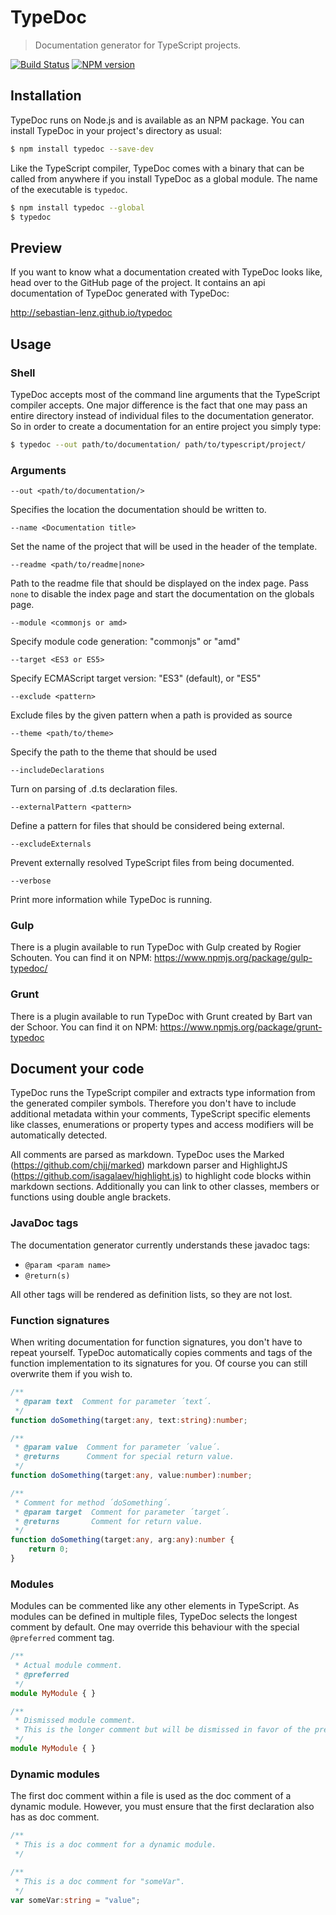 # TypeDoc

> Documentation generator for TypeScript projects.

[![Build Status](https://travis-ci.org/sebastian-lenz/typedoc.svg?branch=master)](https://travis-ci.org/sebastian-lenz/typedoc) [![NPM version](https://badge.fury.io/js/typedoc.svg)](http://badge.fury.io/js/typedoc)


## Installation

TypeDoc runs on Node.js and is available as an NPM package. You can install TypeDoc
in your project's directory as usual:

```bash
$ npm install typedoc --save-dev
```

Like the TypeScript compiler, TypeDoc comes with a binary that can be called from anywhere
if you install TypeDoc as a global module. The name of the executable is ``typedoc``.

```bash
$ npm install typedoc --global
$ typedoc
```


## Preview

If you want to know what a documentation created with TypeDoc looks like, head over
to the GitHub page of the project. It contains an api documentation of TypeDoc generated with
TypeDoc:

http://sebastian-lenz.github.io/typedoc


## Usage

### Shell

TypeDoc accepts most of the command line arguments that the TypeScript compiler accepts. One major
difference is the fact that one may pass an entire directory instead of individual files to the documentation
generator. So in order to create a documentation for an entire project you simply type:

```bash
$ typedoc --out path/to/documentation/ path/to/typescript/project/
```

### Arguments

`--out <path/to/documentation/>`

Specifies the location the documentation should be written to.

`--name <Documentation title>`

Set the name of the project that will be used in the header of the template.

`--readme <path/to/readme|none>`

Path to the readme file that should be displayed on the index page. Pass `none` to disable the index page
and start the documentation on the globals page.

`--module <commonjs or amd>`

Specify module code generation: "commonjs" or "amd"

`--target <ES3 or ES5>`

Specify ECMAScript target version: "ES3" (default), or "ES5"

`--exclude <pattern>`

Exclude files by the given pattern when a path is provided as source

`--theme <path/to/theme>`

Specify the path to the theme that should be used

`--includeDeclarations`

Turn on parsing of .d.ts declaration files.

`--externalPattern <pattern>`

Define a pattern for files that should be considered being external.

`--excludeExternals`

Prevent externally resolved TypeScript files from being documented.

`--verbose`

Print more information while TypeDoc is running.


### Gulp

There is a plugin available to run TypeDoc with Gulp created by Rogier Schouten. You can find it on NPM:
https://www.npmjs.org/package/gulp-typedoc/


### Grunt

There is a plugin available to run TypeDoc with Grunt created by Bart van der Schoor. You can find it on NPM:
https://www.npmjs.org/package/grunt-typedoc


## Document your code

TypeDoc runs the TypeScript compiler and extracts type information from the generated compiler symbols.
Therefore you don't have to include additional metadata within your comments, TypeScript specific elements
like classes, enumerations or property types and access modifiers will be automatically detected.

All comments are parsed as markdown. TypeDoc uses the Marked (https://github.com/chjj/marked) markdown parser
and HighlightJS (https://github.com/isagalaev/highlight.js) to highlight code blocks within markdown sections.
Additionally you can link to other classes, members or functions using double angle brackets.


### JavaDoc tags

The documentation generator currently understands these javadoc tags:

 * ```@param <param name>```
 * ```@return(s)```

All other tags will be rendered as definition lists, so they are not lost.


### Function signatures

When writing documentation for function signatures, you don't have to repeat yourself. TypeDoc automatically
copies comments and tags of the function implementation to its signatures for you. Of course you can still
overwrite them if you wish to.

```typescript
/**
 * @param text  Comment for parameter ´text´.
 */
function doSomething(target:any, text:string):number;

/**
 * @param value  Comment for parameter ´value´.
 * @returns      Comment for special return value.
 */
function doSomething(target:any, value:number):number;

/**
 * Comment for method ´doSomething´.
 * @param target  Comment for parameter ´target´.
 * @returns       Comment for return value.
 */
function doSomething(target:any, arg:any):number {
    return 0;
}
```


### Modules

Modules can be commented like any other elements in TypeScript. As modules can be defined in multiple
files, TypeDoc selects the longest comment by default. One may override this behaviour with the special
`@preferred` comment tag.

```typescript
/**
 * Actual module comment.
 * @preferred
 */
module MyModule { }
```

```typescript
/**
 * Dismissed module comment.
 * This is the longer comment but will be dismissed in favor of the preferred comment.
 */
module MyModule { }
```


### Dynamic modules

The first doc comment within a file is used as the doc comment of a dynamic module. However, you must
ensure that the first declaration also has as doc comment.

```typescript
/**
 * This is a doc comment for a dynamic module.
 */

/**
 * This is a doc comment for "someVar".
 */
var someVar:string = "value";
```